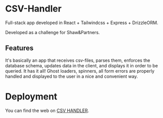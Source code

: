 # CSV-Handler

Full-stack app developed in React + Tailwindcss + Express + DrizzleORM.

Developed as a challenge for Shaw&Partners.

## Features
It's basically an app that receives csv-files, parses them, enforces the database schema, updates data in the client, and displays it in order to be queried.
It has it all! Ghost loaders, spinners, all form errors are properly handled and displayed to the user in a nice and convenient way.

# Deployment

You can find the web on [CSV HANDLER](https://csv-handler.vercel.app/).
